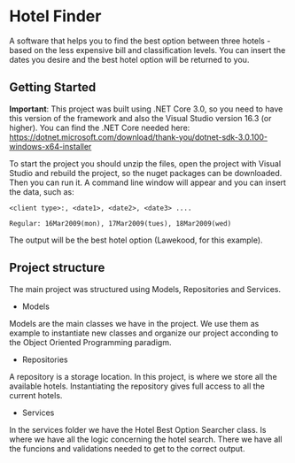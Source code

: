 # Hotel Finder

A software that helps you to find the best option between three hotels - based on the less expensive bill and classification levels. You can insert the dates you desire and the best hotel option will be returned to you.

## Getting Started

**Important**: This project was built using .NET Core 3.0, so you need to have this version of the framework and also the Visual Studio version 16.3 (or higher).
You can find the .NET Core needed here: https://dotnet.microsoft.com/download/thank-you/dotnet-sdk-3.0.100-windows-x64-installer

To start the project you should unzip the files, open the project with Visual Studio and rebuild the project, so the nuget packages can be downloaded. Then you can run it. 
A command line window will appear and you can insert the data, such as:

```
<client type>:, <date1>, <date2>, <date3> ....

Regular: 16Mar2009(mon), 17Mar2009(tues), 18Mar2009(wed)
```

The output will be the best hotel option (Lawekood, for this example).

## Project structure

The main project was structured using Models, Repositories and Services.

* Models

Models are the main classes we have in the project. We use them as example to instantiate new classes and organize our project acconding to the Object Oriented Programming paradigm.

* Repositories

A repository is a storage location. In this project, is where we store all the available hotels. Instantiating the repository gives full access to all the current hotels.

* Services

In the services folder we have the Hotel Best Option Searcher class. Is where we have all the logic concerning the hotel search. There we have all the funcions and validations needed to get to the correct output.








